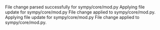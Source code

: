 File change parsed successfully for sympy/core/mod.py
Applying file update for sympy/core/mod.py
File change applied to sympy/core/mod.py.
Applying file update for sympy/core/mod.py
File change applied to sympy/core/mod.py.
